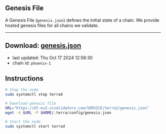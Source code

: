 ## Genesis File
A Genesis File (`genesis.json`) defines the initial state of a chain. We provide hosted genesis files for all chains we validate.

---
**Download: [genesis.json](https://dl-eu2.ccvalidators.com/SERVICE/terra2/genesis.json)**
---

- last updated: Thu Oct 17 2024 12:56:30
- chain id: `phoenix-1`

## Instructions
```sh
# Stop the node
sudo systemctl stop terrad

# Download genesis file
URL="https://dl-eu2.ccvalidators.com/SERVICE/terra2/genesis.json"
wget -4 $URL -P $HOME/.terra/config/genesis.json

# Start the node
sudo systemctl start terrad
```
